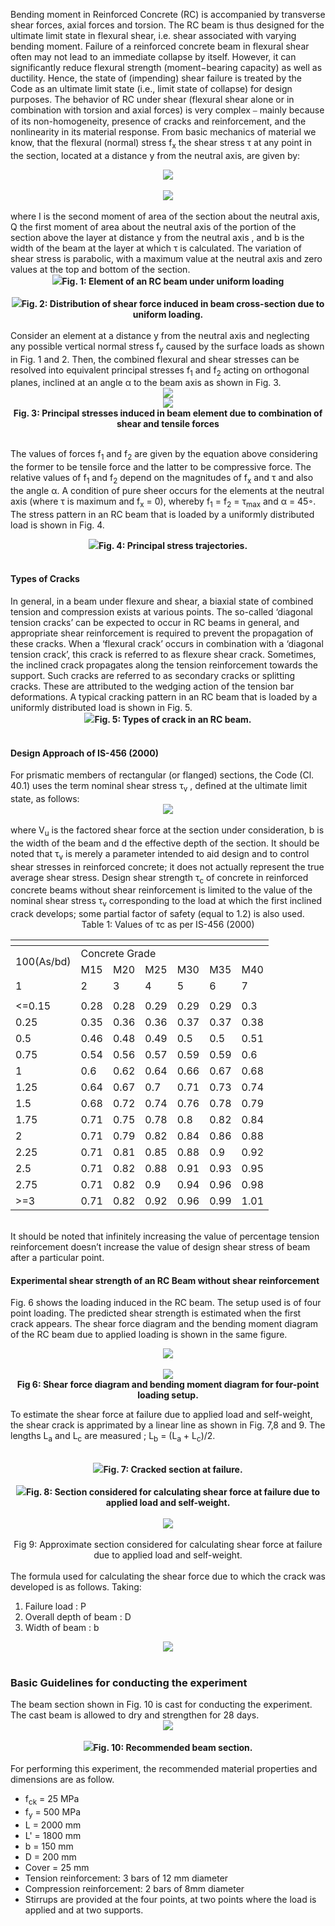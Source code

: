 Bending moment in Reinforced Concrete (RC) is accompanied by transverse shear forces, axial forces and torsion. The RC beam is thus designed for the ultimate limit state in flexural shear, i.e. shear associated with varying bending moment. Failure of a reinforced concrete beam in flexural shear often may not lead to an immediate collapse by itself. However, it can significantly reduce flexural strength (moment−bearing capacity) as well as ductility. Hence, the state of (impending) shear failure is treated by the Code as an ultimate limit state (i.e., limit state of collapse) for design purposes. The behavior of RC under shear (flexural shear alone or in combination with torsion and axial forces) is very complex ⎯ mainly because of its non-homogeneity, presence of cracks and reinforcement, and the nonlinearity in its material response.
From basic mechanics of material we know, that the flexural (normal) stress f<sub>x</sub> the shear stress τ at any point in the section, located at a distance y from the neutral axis, are given by:
<br>
<div align="center"><img src="images/fig1.png"></div>
<br>
<div align="center"><img src="images/fig2.png"></div>
<br>
where I is the second moment of area of the section about the neutral axis, Q the first moment of area about the neutral axis of the portion of the section above the layer at distance y from the neutral axis , and b is the width of the beam at the layer at which τ is calculated. The variation of shear stress is parabolic, with a maximum value at the neutral axis and zero values at the top and bottom of the section.
<br>
<div align="center"><img src="images/fig3.png"><b>Fig. 1: Element of an RC beam under uniform loading</b></div>
<br>
<div align="center"><img src="images/fig4.png"><b>Fig. 2: Distribution of shear force induced in beam cross-section due to uniform loading.</b></div>
<br>
Consider an element at a distance y from the neutral axis and neglecting any possible vertical normal stress f<sub>y</sub> caused by the surface loads as shown in Fig. 1 and 2. Then, the combined flexural and shear stresses can be resolved into equivalent principal stresses f<sub>1</sub> and f<sub>2</sub> acting on orthogonal planes, inclined at an angle α to the beam axis as shown in Fig. 3.
<br>
<div align="center"><img src="images/fig5.png">
<div align="center"><img src="images/fig6.png"></div>
<b>Fig. 3: Principal stresses induced in beam element due to combination of shear and tensile forces</b></div><br>

The values of forces f<sub>1</sub> and f<sub>2</sub> are given by the equation above considering the former to be tensile force and the latter to be compressive force. The relative values of f<sub>1</sub> and f<sub>2</sub> depend on the magnitudes of f<sub>x</sub> and τ and also the angle α. A condition of pure sheer occurs for the elements at the neutral axis (where τ is maximum and f<sub>x</sub> = 0), whereby f<sub>1</sub> = f<sub>2</sub> = τ<sub>max</sub> and α = 45◦. The stress pattern in an RC beam that is loaded by a uniformly distributed load is shown in Fig. 4.
<br>
<div align="center"><img src="images/fig7.png"><b>Fig. 4: Principal stress trajectories.</b></div>
<br>
<h4>Types of Cracks</h4>
In general, in a beam under flexure and shear, a biaxial state of combined tension and compression exists at various points. The so-called ‘diagonal tension cracks’ can be expected to occur in RC beams in general, and appropriate shear reinforcement is required to prevent the propagation of these cracks. When a ‘flexural crack’ occurs in combination with a ‘diagonal tension crack’, this crack is referred to as flexure shear crack. 
Sometimes, the inclined crack propagates along the tension reinforcement towards the support. Such cracks are referred to as secondary cracks or splitting cracks. These are attributed to the wedging action of the tension bar deformations. A typical cracking pattern in an RC beam that is loaded by a uniformly distributed load is shown in Fig. 5.
<div align="center"><img src="images/fig9.png"><b>Fig. 5: Types of crack in an RC beam.</b></div>
<br>
<h4>Design Approach of IS-456 (2000) </h4>
For prismatic members of rectangular (or flanged) sections, the Code (Cl. 40.1) uses the term nominal shear stress τ<sub>v</sub> , defined at the ultimate limit state, as follows:
<br>
<div align="center"><img src="images/fig10.png"></div>
<br>
where V<sub>u</sub> is the factored shear force at the section under consideration, b is the width of the beam and d the effective depth of the section. It should be noted that τ<sub>v</sub> is merely a parameter intended to aid design and to control shear stresses in reinforced concrete; it does not actually represent the true average shear stress. Design shear strength τ<sub>c</sub> of concrete in reinforced concrete beams without shear reinforcement is limited to the value of the nominal shear stress τ<sub>v</sub> corresponding to the load at which the first inclined crack develops; some partial factor of safety (equal to 1.2) is also used. 
<br>
<div align="center">Table 1: Values of τc as per IS-456 (2000) </div>
<div align="center">
<table>
<thead>
  <tr>
    <th colspan="7"></th>
  </tr>
</thead>
<tbody>

  <tr>
    <td rowspan="2">100(As/bd)</td>
    <td colspan="6">Concrete Grade</td>
  </tr>
  <tr>
    <td>M15</td>
    <td>M20</td>
    <td>M25</td>
    <td>M30</td>
    <td>M35</td>
    <td>M40</td>
  </tr>
  <tr>
    <td>1</td>
    <td>2</td>
    <td>3</td>
    <td>4</td>
    <td>5</td>
    <td>6</td>
    <td>7</td>
  </tr>
  <tr>
    <td></td>
    <td></td>
    <td></td>
    <td></td>
    <td></td>
    <td></td>
    <td></td>
  </tr>
  <tr>
    <td>&lt;=0.15</td>
    <td>0.28</td>
    <td>0.28</td>
    <td>0.29</td>
    <td>0.29</td>
    <td>0.29</td>
    <td>0.3</td>
  </tr>
  <tr>
    <td>0.25</td>
    <td>0.35</td>
    <td>0.36</td>
    <td>0.36</td>
    <td>0.37</td>
    <td>0.37</td>
    <td>0.38</td>
  </tr>
  <tr>
    <td>0.5</td>
    <td>0.46</td>
    <td>0.48</td>
    <td>0.49</td>
    <td>0.5</td>
    <td>0.5</td>
    <td>0.51</td>
  </tr>
  <tr>
    <td>0.75</td>
    <td>0.54</td>
    <td>0.56</td>
    <td>0.57</td>
    <td>0.59</td>
    <td>0.59</td>
    <td>0.6</td>
  </tr>
  <tr>
    <td>1</td>
    <td>0.6</td>
    <td>0.62</td>
    <td>0.64</td>
    <td>0.66</td>
    <td>0.67</td>
    <td>0.68</td>
  </tr>
  <tr>
    <td>1.25</td>
    <td>0.64</td>
    <td>0.67</td>
    <td>0.7</td>
    <td>0.71</td>
    <td>0.73</td>
    <td>0.74</td>
  </tr>
  <tr>
    <td>1.5</td>
    <td>0.68</td>
    <td>0.72</td>
    <td>0.74</td>
    <td>0.76</td>
    <td>0.78</td>
    <td>0.79</td>
  </tr>
  <tr>
    <td>1.75</td>
    <td>0.71</td>
    <td>0.75</td>
    <td>0.78</td>
    <td>0.8</td>
    <td>0.82</td>
    <td>0.84</td>
  </tr>
  <tr>
    <td>2</td>
    <td>0.71</td>
    <td>0.79</td>
    <td>0.82</td>
    <td>0.84</td>
    <td>0.86</td>
    <td>0.88</td>
  </tr>
  <tr>
    <td>2.25</td>
    <td>0.71</td>
    <td>0.81</td>
    <td>0.85</td>
    <td>0.88</td>
    <td>0.9</td>
    <td>0.92</td>
  </tr>
  <tr>
    <td>2.5</td>
    <td>0.71</td>
    <td>0.82</td>
    <td>0.88</td>
    <td>0.91</td>
    <td>0.93</td>
    <td>0.95</td>
  </tr>
  <tr>
    <td>2.75</td>
    <td>0.71</td>
    <td>0.82</td>
    <td>0.9</td>
    <td>0.94</td>
    <td>0.96</td>
    <td>0.98</td>
  </tr>
  <tr>
    <td>&gt;=3</td>
    <td>0.71</td>
    <td>0.82</td>
    <td>0.92</td>
    <td>0.96</td>
    <td>0.99</td>
    <td>1.01</td>
  </tr>
</tbody>
</table>
</div>
<br>
It should be noted that infinitely increasing the value of percentage tension reinforcement doesn’t increase the value of design shear stress of beam after a particular point.

<br>
<h4>Experimental shear strength of an RC Beam without shear reinforcement</h4>

Fig. 6 shows the loading induced in the RC beam. The setup used is of four point loading. The predicted shear strength is estimated when the first crack appears. The shear force diagram and the bending moment diagram of the RC beam due to applied loading is shown in the same figure.
<br>
<div align="center"><img src="images/fig11.png"></div>
<br>
<div align="center"><img src="images/fig12.png"></div>
<div align="center"><b>Fig 6: Shear force diagram and bending moment diagram for four-point loading setup.</b></div>

To estimate the shear force at failure due to applied load and self-weight, the shear crack is apprimated by a linear line as shown in Fig. 7,8 and 9. The lengths L<sub>a</sub> and L<sub>c</sub> are measured ; L<sub>b</sub> = (L<sub>a</sub> + L<sub>c</sub>)/2.

<br>
<div align="center"><img src="images/fig13.png"><b>Fig. 7: Cracked section at failure.</b></div>
<br>
<div align="center"><img src="images/fig14.png"><b>Fig. 8: Section considered for calculating shear force at failure due to applied load and self-weight.</b></div>
<br>
<div align="center"><img src="images/fig15.png"><b></b></div>
<br>
<div align="center">Fig 9: Approximate section considered for calculating shear force at failure due to applied load and self-weight.</div>
<br>
The formula used for calculating the shear force due to which the crack was developed is as follows. Taking:
<ol>
<li>Failure load : P</li>
<li>Overall depth of beam : D</li>
<li>Width of beam : b</li>
</ol>
<div align="center"><img src="images/fig16.png"></div>
<br>
<h3>Basic Guidelines for conducting the experiment</h3>
The beam section shown in Fig. 10 is cast for conducting the experiment. The cast beam is allowed to dry and strengthen for 28 days. 
<br>
<div align="center"><img src="images/fig17.png"></div>
<br>
<div align="center"><img src="images/fig18.png"><b>Fig. 10: Recommended beam section.</b></div>
<br>
For performing this experiment, the recommended material properties and dimensions are as follow.
<ul>
<li>f<sub>ck</sub> = 25 MPa</li>
<li>f<sub>y</sub> = 500 MPa</li>
<li>L = 2000 mm</li>
<li>L' = 1800 mm</li>
<li>b = 150 mm</li>
<li>D = 200 mm</li>
<li>Cover = 25 mm</li><li>Tension reinforcement: 3 bars of 12 mm diameter</li>
<li>Compression reinforcement: 2 bars of 8mm diameter</li>
<li>Stirrups are provided at the four points, at two points where the load is applied and at two supports.</li>

</ul>
